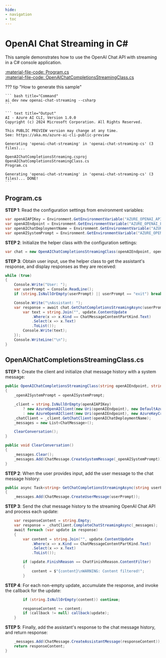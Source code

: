```yaml
---
hide:
- navigation
- toc
---
```

# OpenAI Chat Streaming in C\#

This sample demonstrates how to use the OpenAI Chat API with streaming in a C# console application.

[:material-file-code: Program.cs](https://github.dev/robch/book-of-ai/blob/main/docs/samples/openai-chat-streaming-cs/Program.cs)  
[:material-file-code: OpenAIChatCompletionsStreamingClass.cs](https://github.dev/robch/book-of-ai/blob/main/docs/samples/openai-chat-streaming-cs/OpenAIChatCompletionsStreamingClass.cs)  

??? tip "How to generate this sample"

    ``` bash title="Command"
    ai dev new openai-chat-streaming --csharp
    ```

    ``` text title="Output"
    AI - Azure AI CLI, Version 1.0.0
    Copyright (c) 2024 Microsoft Corporation. All Rights Reserved.

    This PUBLIC PREVIEW version may change at any time.
    See: https://aka.ms/azure-ai-cli-public-preview

    Generating 'openai-chat-streaming' in 'openai-chat-streaming-cs' (3 files)...

    OpenAIChatCompletionsStreaming.csproj
    OpenAIChatCompletionsStreamingClass.cs
    Program.cs

    Generating 'openai-chat-streaming' in 'openai-chat-streaming-cs' (3 files)... DONE!
    ```


## Program.cs

**STEP 1**: Read the configuration settings from environment variables:

``` csharp title="Program.cs"
var openAIAPIKey = Environment.GetEnvironmentVariable("AZURE_OPENAI_API_KEY") ?? "<insert your OpenAI API key here>";
var openAIEndpoint = Environment.GetEnvironmentVariable("AZURE_OPENAI_ENDPOINT") ?? "<insert your OpenAI endpoint here>";
var openAIChatDeploymentName = Environment.GetEnvironmentVariable("AZURE_OPENAI_CHAT_DEPLOYMENT") ?? "<insert your OpenAI chat deployment name here>";
var openAISystemPrompt = Environment.GetEnvironmentVariable("AZURE_OPENAI_SYSTEM_PROMPT") ?? "You are a helpful AI assistant.";
```

**STEP 2**: Initialize the helper class with the configuration settings:

``` csharp title="Program.cs"
var chat = new OpenAIChatCompletionsStreamingClass(openAIEndpoint, openAIAPIKey, openAIChatDeploymentName, openAISystemPrompt);
```

**STEP 3**: Obtain user input, use the helper class to get the assistant's response, and display responses as they are received:

``` csharp title="Program.cs"
while (true)
{
    Console.Write("User: ");
    var userPrompt = Console.ReadLine();
    if (string.IsNullOrEmpty(userPrompt) || userPrompt == "exit") break;

    Console.Write("\nAssistant: ");
    var response = await chat.GetChatCompletionsStreamingAsync(userPrompt, update => {
        var text = string.Join("", update.ContentUpdate
            .Where(x => x.Kind == ChatMessageContentPartKind.Text)
            .Select(x => x.Text)
            .ToList());
        Console.Write(text);
    });
    Console.WriteLine("\n");
}
```

## OpenAIChatCompletionsStreamingClass.cs

**STEP 1**: Create the client and initialize chat message history with a system message:

``` csharp title="OpenAIChatCompletionsStreamingClass.cs"
public OpenAIChatCompletionsStreamingClass(string openAIEndpoint, string openAIAPIKey, string openAIChatDeploymentName, string openAISystemPrompt)
{
    _openAISystemPrompt = openAISystemPrompt;

    _client = string.IsNullOrEmpty(openAIAPIKey)
        ? new AzureOpenAIClient(new Uri(openAIEndpoint), new DefaultAzureCredential())
        : new AzureOpenAIClient(new Uri(openAIEndpoint), new AzureKeyCredential(openAIAPIKey));
    _chatClient = _client.GetChatClient(openAIChatDeploymentName);
    _messages = new List<ChatMessage>();

    ClearConversation();
}

public void ClearConversation()
{
    _messages.Clear();
    _messages.Add(ChatMessage.CreateSystemMessage(_openAISystemPrompt));
}
```

**STEP 2**: When the user provides input, add the user message to the chat message history:

``` csharp title="OpenAIChatCompletionsStreamingClass.cs"
public async Task<string> GetChatCompletionsStreamingAsync(string userPrompt, Action<StreamingChatCompletionUpdate>? callback = null)
{
    _messages.Add(ChatMessage.CreateUserMessage(userPrompt));
```

**STEP 3**: Send the chat message history to the streaming OpenAI Chat API and process each update:

``` csharp title="OpenAIChatCompletionsStreamingClass.cs"
    var responseContent = string.Empty;
    var response = _chatClient.CompleteChatStreamingAsync(_messages);
    await foreach (var update in response)
    {
        var content = string.Join("", update.ContentUpdate
            .Where(x => x.Kind == ChatMessageContentPartKind.Text)
            .Select(x => x.Text)
            .ToList());

        if (update.FinishReason == ChatFinishReason.ContentFilter)
        {
            content = $"{content}\nWARNING: Content filtered!";
        }
```

**STEP 4**: For each non-empty update, accumulate the response, and invoke the callback for the update:

``` csharp title="OpenAIChatCompletionsStreamingClass.cs"
        if (string.IsNullOrEmpty(content)) continue;

        responseContent += content;
        if (callback != null) callback(update);
    }
```

**STEP 5**: Finally, add the assistant's response to the chat message history, and return response:

``` csharp title="OpenAIChatCompletionsStreamingClass.cs"
    _messages.Add(ChatMessage.CreateAssistantMessage(responseContent));
    return responseContent;
}
```
